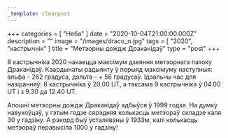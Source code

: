```yaml
---
_template: clearpost
---
```



+++
categories = [ "Неба" ]
date = "2020-10-04T21:00:00.000Z"
description = ""
image = "/images/draco_n.jpg"
tags = [ "2020", "кастрычнік" ]
title = "Метэорны дождж Драканiдаў"
type = "post"
+++


8 кастрычніка 2020 чакаецца максімум дзеяння метэорнага патоку Драканiдаў. Каардынаты радыянту ў перыяд максімуму наступныя: альфа - 262 градуса, дэльта - + 56 градусаў. Ідэальны час для назіранняў: 8 кастрычніка ў 20.00 UT, а таксама 9 кастрычніка ў 04.00 UT і з 9.30 да 12.40 UT.  
  
Апошні метэорны дождж Драканiдаў адбыўся ў 1999 годзе. На думку навукоўцаў, у гэтым годзе сярэдняя колькасць метэораў складзе каля 30 у гадзіну. А рэкорд быў усталяваны ў 1933м, калі колькасць метэораў перавысіла 1000 у гадзіну!
